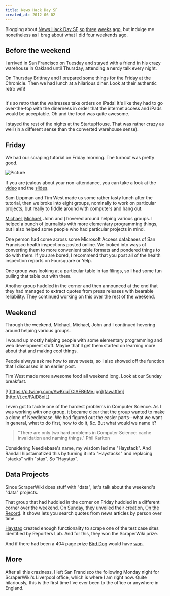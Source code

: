 ```yaml
---
title: News Hack Day SF
created_at: 2012-06-02
---
```


Blogging about [News Hack Day SF](http://newshackdaysf.tumblr.com)
[so](http://www.civicplayground.com/2012/06/25/we-liberated-the-data-at-newshack/)
[three](http://allthingsd.com/20120626/it-may-not-be-televised-but-the-journalism-revolution-will-be-hacked/)
[weeks](http://newshackdaysf.tumblr.com/post/25857744845/thank-you-newshack-day-wraps-up)
[ago](http://kiranb.scripts.mit.edu/blog/?p=359),
but indulge me nonetheless as I brag about what I did four weekends ago.

## Before the weekend

I arrived in San Francisco on Tuesday and stayed with a friend in his
crazy warehouse in Oakland until Thursday, attending a nerdy talk every night.

On Thursday Brittney and I prepared some things for the Friday at the Chronicle.
Then we had lunch at a hilarious diner. Look at their authentic retro wifi!

![]()

It's so retro that the waitresses take orders on iPads!
It's like they had to go over-the-top with the dinerness in order that the
internet access and iPads would be acceptable.
Oh and the food was quite awesome.

I stayed the rest of the nights at the StartupHouse. That was rather crazy as well
(in a different sense than the converted warehouse sense).

## Friday
We had our scraping tutorial on Friday morning. The turnout was pretty good.

![Picture](aoeu)

If you are jealous about your non-attendance, you can take a look at the
[video](foo) and the [slides](http://scraperwiki.thomaslevine.com).

Sam Lippman and Tim West made us some rather tasty lunch after the tutorial,
then we broke into eight groups, nominally to work on particular projects,
but really to fiddle around with computers and hang out.

[Michael](http://www.majorplanetstudios.org), [Michael](http://www.mikejcorey.com),
John and [I](http://thomaslevine.com) hovered around helping various groups.
I helped a bunch of journalists with more elementary programming things,
but I also helped some people who had particular projects in mind.

One person had come across some Microsoft Access databases of San Francisco health inspections
posted online. We looked into ways of converting them to more convenient
table formats and pondered things to do with them. If you are bored, I
recommend that you post all of the health inspection reports on Foursquare or Yelp.

One group was looking at a particular table in tax filings, so I
had some fun pulling that table out with them.

Another group huddled in the corner and then announced at the end that they
had managed to extract quotes from press releases with bearable reliability.
They continued working on this over the rest of the weekend.

## Weekend

Through the weekend, Michael, Michael, John and I continued hovering around
helping various groups.

I wound up mostly helping people with some elementary programming and web
development stuff. Maybe that'll get them started on learning more about
that and making cool things.

People always ask me how to save tweets, so I also showed off the function
that I discussed in an earlier post.

Tim West made more awesome food all weekend long. Look at our Sunday breakfast.

[![https://p.twimg.com/AwKriuTCIAEB6Me.jpg](fawaffle)](http://t.co/FAiD8oIL)

I even got to tackle one of the hardest problems in Computer Science. As I was
working with one group, it became clear that the group wanted to make a clone
of Needlebase. We had figured out the easier parts--what we want in general,
what to do first, how to do it, &c. But what would we name it?

>  "There are only two hard problems in Computer Science: cache invalidation and naming things."
>  Phil Karlton

Considering Needlebase's name, my wisdom led me "Haystack". And Randall
hipstamatized this by turning it into "Haystacks" and replacing "stacks"
with "stax". So "Haystax".

## Data Projects

Since ScraperWiki does stuff with "data", let's talk about the weekend's "data" projects.

That group that had huddled in the corner on Friday huddled in a different
corner over the weekend. On Sunday, they unveiled their creation,
[On the Record](https://github.com/alexredstone/on-the-record).
It shows lets you search quotes from news articles by person over time.

[Haystax](http://haystaxdata.org) created enough functionality to scrape one
of the test case sites identified by Reporters Lab. And for this, they won
the ScraperWiki prize.

And if there had been a 404 page prize [Bird Dog](http://birddogit.herokuapp.com)
would have [won](http://birddogit.herokuapp.com/404.html).

## More

After all this craziness, I left San Francisco the following Monday night
for ScraperWiki's Liverpool office, which is where I am right now. Quite
hilariously, this is the first time I've ever been to the office or anywhere
in England.
